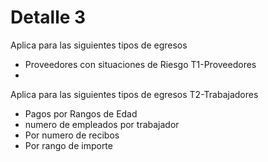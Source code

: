 # Detalle 3

Aplica para las siguientes tipos de egresos
- Proveedores con situaciones de Riesgo T1-Proveedores
- 

Aplica para las siguientes tipos de egresos T2-Trabajadores
- Pagos por Rangos de Edad
- numero de empleados por trabajador
- Por numero de recibos
- Por rango de importe 